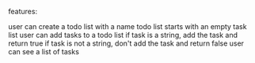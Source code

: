 features:

user can create a todo list with a name
todo list starts with an empty task list
user can add tasks to a todo list
  if task is a string, add the task and return true
  if task is not a string, don't add the task and return false
user can see a list of tasks
